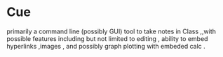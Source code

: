 # Cue
primarily a command line (possibly GUI)  tool to take notes in Class ,,with possible features including
but not limited to editing , ability to embed hyperlinks ,images ,
and possibly graph plotting with embeded calc .
